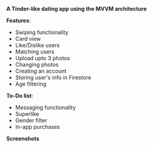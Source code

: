 **A Tinder-like dating app using the MVVM architecture**

**Features**:
- Swiping functionality
- Card view
- Like/Dislike users
- Matching users
- Upload upto 3 photos
- Changing photos
- Creating an account
- Storing user's info in Firestore
- Age filtering


**To-Do list**:
- Messaging functionality
- Superlike
- Gender filter
- In-app purchases

**Screenshots**


